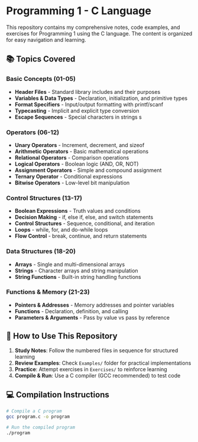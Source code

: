 # Programming 1 - C Language

This repository contains my comprehensive notes, code examples, and exercises for Programming 1 using the C language. The content is organized for easy navigation and learning.

## 📚 Topics Covered

### Basic Concepts (01-05)
- **Header Files** - Standard library includes and their purposes
- **Variables & Data Types** - Declaration, initialization, and primitive types
- **Format Specifiers** - Input/output formatting with printf/scanf
- **Typecasting** - Implicit and explicit type conversion
- **Escape Sequences** - Special characters in strings
s
### Operators (06-12)
- **Unary Operators** - Increment, decrement, and sizeof
- **Arithmetic Operators** - Basic mathematical operations
- **Relational Operators** - Comparison operations
- **Logical Operators** - Boolean logic (AND, OR, NOT)
- **Assignment Operators** - Simple and compound assignment
- **Ternary Operator** - Conditional expressions
- **Bitwise Operators** - Low-level bit manipulation

### Control Structures (13-17)
- **Boolean Expressions** - Truth values and conditions
- **Decision Making** - if, else if, else, and switch statements
- **Control Structures** - Sequence, conditional, and iteration
- **Loops** - while, for, and do-while loops
- **Flow Control** - break, continue, and return statements

### Data Structures (18-20)
- **Arrays** - Single and multi-dimensional arrays
- **Strings** - Character arrays and string manipulation
- **String Functions** - Built-in string handling functions

### Functions & Memory (21-23)
- **Pointers & Addresses** - Memory addresses and pointer variables
- **Functions** - Declaration, definition, and calling
- **Parameters & Arguments** - Pass by value vs pass by reference

## 🚀 How to Use This Repository

1. **Study Notes**: Follow the numbered files in sequence for structured learning
2. **Review Examples**: Check `Examples/` folder for practical implementations
3. **Practice**: Attempt exercises in `Exercises/` to reinforce learning
4. **Compile & Run**: Use a C compiler (GCC recommended) to test code

## 💻 Compilation Instructions

```bash
# Compile a C program
gcc program.c -o program

# Run the compiled program
./program